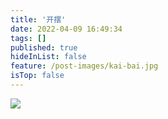 ```yaml
---
title: '开摆'
date: 2022-04-09 16:49:34
tags: []
published: true
hideInList: false
feature: /post-images/kai-bai.jpg
isTop: false
---
```

![](https://chenya7008.github.io/post-images/1649494203755.jpg)